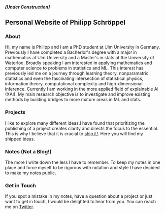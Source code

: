 ##### *[Under Construction]*

## Personal Website of Philipp Schröppel

### About
Hi, my name is Philipp and I am a PhD student at Ulm University in Germany. Previously I have completed a Bacherlor's degree with a major in mathematics at Ulm University and a Master's in stats at the University of Waterloo. Broadly speaking I am interested in applying mathematics and computer science to problems in statistics and ML. This interest has previously led me on a journey through learning theory, nonparamatric statistics and even the fascinating intersection of statistical physics, information theory, computational complexity and high-dimensional inference. Currently I am working in the more applied field of explainable AI (XAI). My main research objective is to investigate and improve existing methods by building bridges to more mature areas in ML and stats.


### Projects
I like to explore many different ideas.I have found that prioritizing the publishing of a project creates clarity and directs the focus to the essential. This is why I believe that it is crucial to [ship it!](https://changelog.com/shipit). Here you will find my shipped ideas.


### Notes (Not a Blog!)
The more I write down the less I have to remember. To keep my notes in one place and force myself to be rigorous with notation and style I have decided to make my notes public. 


### Get in Touch
If you spot a mistake in my notes, have a question about a project or just want to get in touch, I would be delighted to hear from you. You can reach me on [Twitter](https://twitter.com/schroppel_p).



